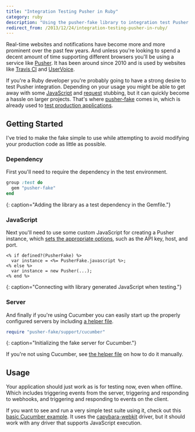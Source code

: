 ```yaml
---
title: "Integration Testing Pusher in Ruby"
category: ruby
description: "Using the pusher-fake library to integration test Pusher in Ruby without an account or Internet connection."
redirect_from: /2013/12/24/integration-testing-pusher-in-ruby/
---
```


Real-time websites and notifications have become more and more prominent over
the past few years. And unless you're looking to spend a decent amount of time
supporting different browsers you'll be using a service like [Pusher][1]. It has
been around since 2010 and is used by websites like [Travis CI][2] and
[UserVoice][3].

If you're a Ruby developer you're probably going to have a strong desire to test
Pusher integration. Depending on your usage you might be able to get away with
some [JavaScript][4] and [request][5] stubbing, but it can quickly become a
hassle on larger projects. That's where [pusher-fake][6] comes in, which is
already used to [test production applications][7].

## Getting Started

I've tried to make the fake simple to use while attempting to avoid modifying
your production code as little as possible.

### Dependency

First you'll need to require the dependency in the test environment.

```ruby
group :test do
  gem "pusher-fake"
end
```
{: caption="Adding the library as a test dependency in the Gemfile."}

### JavaScript

Next you'll need to use some custom JavaScript for creating a Pusher instance,
which [sets the appropriate options][8], such as the API key, host, and port.

```erb
<% if defined?(PusherFake) %>
  var instance = <%= PusherFake.javascript %>;
<% else %>
  var instance = new Pusher(...);
<% end %>
```
{: caption="Connecting with library generated JavaScript when testing."}

### Server

And finally if you're using Cucumber you can easily start up the properly
configured servers by including [a helper file][9].

```ruby
require "pusher-fake/support/cucumber"
```
{: caption="Initializing the fake server for Cucumber."}

If you're not using Cucumber, see [the helper file][9] on how to do it manually.

## Usage

Your application should just work as is for testing now, even when offline.
Which includes triggering events from the server, triggering and responding to
webhooks, and triggering and responding to events on the client.

If you want to see and run a very simple test suite using it, check out this
[basic Cucumber example][10]. It uses the [capybara-webkit][11] driver, but it
should work with any driver that supports JavaScript execution.

[1]:  https://pusher.com
[2]:  https://travis-ci.org
[3]:  https://www.uservoice.com
[4]:  https://github.com/leggetter/pusher-test-stub
[5]:  https://github.com/vcr/vcr
[6]:  https://github.com/tristandunn/pusher-fake
[7]:  https://semaphoreci.com/blog/2013/06/28/testing-rails-apps-that-use-pusher.html
[8]:  https://github.com/tristandunn/pusher-fake/blob/7eab542bb82b08df8348ee675c36048440e8bf2e/lib/pusher-fake.rb#L38-L46
[9]:  https://github.com/tristandunn/pusher-fake/blob/master/lib/pusher-fake/support/cucumber.rb
[10]: https://github.com/tristandunn/pusher-fake-example
[11]: https://github.com/thoughtbot/capybara-webkit
